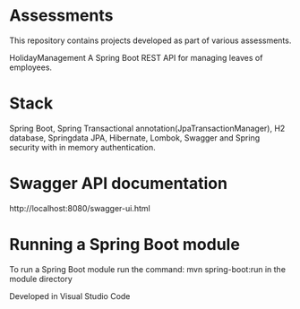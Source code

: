 # Assessments
This repository contains projects developed as part of various assessments.

HolidayManagement 
A Spring Boot REST API for managing leaves of employees. 

# Stack
Spring Boot, Spring Transactional annotation(JpaTransactionManager), H2 database, Springdata JPA, Hibernate, Lombok, Swagger and Spring security with in memory authentication. 

# Swagger API documentation
http://localhost:8080/swagger-ui.html

# Running a Spring Boot module
To run a Spring Boot module run the command: mvn spring-boot:run in the module directory

Developed in Visual Studio Code
